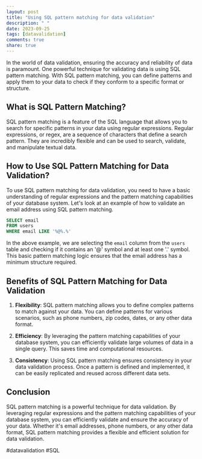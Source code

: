```yaml
---
layout: post
title: "Using SQL pattern matching for data validation"
description: " "
date: 2023-09-25
tags: [datavalidation]
comments: true
share: true
---
```


In the world of data validation, ensuring the accuracy and reliability of data is paramount. One powerful technique for validating data is using SQL pattern matching. With SQL pattern matching, you can define patterns and apply them to your data to check if they conform to a specific format or structure.

## What is SQL Pattern Matching?

SQL pattern matching is a feature of the SQL language that allows you to search for specific patterns in your data using regular expressions. Regular expressions, or regex, are a sequence of characters that define a search pattern. They are incredibly flexible and can be used to search, validate, and manipulate textual data.

## How to Use SQL Pattern Matching for Data Validation?

To use SQL pattern matching for data validation, you need to have a basic understanding of regular expressions and the pattern matching capabilities of your database system. Let's look at an example of how to validate an email address using SQL pattern matching.

```sql
SELECT email
FROM users
WHERE email LIKE '%@%.%'
```

In the above example, we are selecting the `email` column from the `users` table and checking if it contains an '@' symbol and at least one '.' symbol. This basic pattern matching logic ensures that the email address has a minimum structure required.

## Benefits of SQL Pattern Matching for Data Validation

1. **Flexibility**: SQL pattern matching allows you to define complex patterns to match against your data. You can define patterns for various scenarios, such as phone numbers, zip codes, dates, or any other data format.

2. **Efficiency**: By leveraging the pattern matching capabilities of your database system, you can efficiently validate large volumes of data in a single query. This saves time and computational resources.

3. **Consistency**: Using SQL pattern matching ensures consistency in your data validation process. Once a pattern is defined and implemented, it can be easily replicated and reused across different data sets.

## Conclusion

SQL pattern matching is a powerful technique for data validation. By leveraging regular expressions and the pattern matching capabilities of your database system, you can efficiently validate and ensure the accuracy of your data. Whether it's email addresses, phone numbers, or any other data format, SQL pattern matching provides a flexible and efficient solution for data validation.

#datavalidation #SQL
